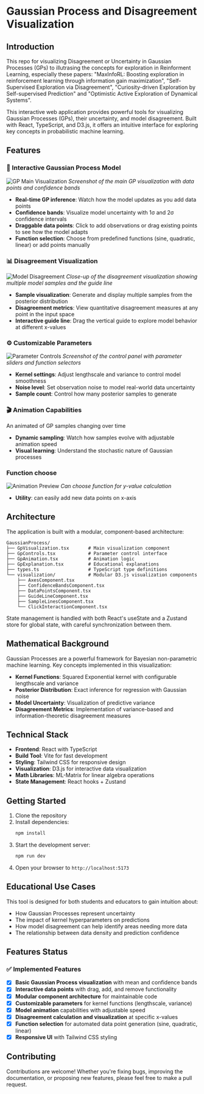 # Gaussian Process and Disagreement Visualization

## Introduction

This repo for visualizing Disagreement or Uncertainty in Gaussian Processes (GPs) to illutrasing the concepts for exploration in Reinforment Learning, especially these papers: "MaxInfoRL: Boosting exploration in reinforcement learning through information gain maximization", "Self-Supervised Exploration via Disagreement", "Curiosity-driven Exploration by Self-supervised Prediction" and "Optimistic Active Exploration of Dynamical Systems".

This interactive web application provides powerful tools for visualizing Gaussian Processes (GPs), their uncertainty, and model disagreement. Built with React, TypeScript, and D3.js, it offers an intuitive interface for exploring key concepts in probabilistic machine learning.

## Features

### 🧮 Interactive Gaussian Process Model

![GP Main Visualization](./public/Screenshot%202025-06-24%20184615.png)
*Screenshot of the main GP visualization with data points and confidence bands*

- **Real-time GP inference**: Watch how the model updates as you add data points
- **Confidence bands**: Visualize model uncertainty with 1σ and 2σ confidence intervals
- **Draggable data points**: Click to add observations or drag existing points to see how the model adapts
- **Function selection**: Choose from predefined functions (sine, quadratic, linear) or add points manually

### 📊 Disagreement Visualization

![Model Disagreement](./public/Screenshot%202025-06-24%20184636.png)
*Close-up of the disagreement visualization showing multiple model samples and the guide line*

- **Sample visualization**: Generate and display multiple samples from the posterior distribution
- **Disagreement metrics**: View quantitative disagreement measures at any point in the input space
- **Interactive guide line**: Drag the vertical guide to explore model behavior at different x-values

### ⚙️ Customizable Parameters

![Parameter Controls](./public/Screenshot%202025-06-24%20184651.png)
*Screenshot of the control panel with parameter sliders and function selectors*

- **Kernel settings**: Adjust lengthscale and variance to control model smoothness
- **Noise level**: Set observation noise to model real-world data uncertainty
- **Sample count**: Control how many posterior samples to generate

### 🎬 Animation Capabilities

An animated of GP samples changing over time

- **Dynamic sampling**: Watch how samples evolve with adjustable animation speed
- **Visual learning**: Understand the stochastic nature of Gaussian processes

### Function choose
![Animation Preview](./public/example_datafunc.png)
*Can choose function for y-value calculation*

- **Utility**: can easily add new data points on x-axis

## Architecture

The application is built with a modular, component-based architecture:

```
GaussianProcess/
├── GpVisualization.tsx       # Main visualization component
├── GpControls.tsx            # Parameter control interface
├── GpAnimation.tsx           # Animation logic
├── GpExplanation.tsx         # Educational explanations
├── types.ts                  # TypeScript type definitions
└── visualization/            # Modular D3.js visualization components
    ├── AxesComponent.tsx
    ├── ConfidenceBandsComponent.tsx
    ├── DataPointsComponent.tsx
    ├── GuideLineComponent.tsx
    ├── SampleLinesComponent.tsx
    └── ClickInteractionComponent.tsx
```

State management is handled with both React's useState and a Zustand store for global state, with careful synchronization between them.

## Mathematical Background

Gaussian Processes are a powerful framework for Bayesian non-parametric machine learning. Key concepts implemented in this visualization:

- **Kernel Functions**: Squared Exponential kernel with configurable lengthscale and variance
- **Posterior Distribution**: Exact inference for regression with Gaussian noise
- **Model Uncertainty**: Visualization of predictive variance
- **Disagreement Metrics**: Implementation of variance-based and information-theoretic disagreement measures

## Technical Stack

- **Frontend**: React with TypeScript
- **Build Tool**: Vite for fast development
- **Styling**: Tailwind CSS for responsive design
- **Visualization**: D3.js for interactive data visualization
- **Math Libraries**: ML-Matrix for linear algebra operations
- **State Management**: React hooks + Zustand

## Getting Started

1. Clone the repository
2. Install dependencies:
   ```bash
   npm install
   ```
3. Start the development server:
   ```bash
   npm run dev
   ```
4. Open your browser to `http://localhost:5173`

## Educational Use Cases

This tool is designed for both students and educators to gain intuition about:

- How Gaussian Processes represent uncertainty
- The impact of kernel hyperparameters on predictions
- How model disagreement can help identify areas needing more data
- The relationship between data density and prediction confidence

## Features Status

### ✅ Implemented Features
- [x] **Basic Gaussian Process visualization** with mean and confidence bands
- [x] **Interactive data points** with drag, add, and remove functionality
- [x] **Modular component architecture** for maintainable code
- [x] **Customizable parameters** for kernel functions (lengthscale, variance)
- [x] **Model animation** capabilities with adjustable speed
- [x] **Disagreement calculation and visualization** at specific x-values
- [x] **Function selection** for automated data point generation (sine, quadratic, linear)
- [x] **Responsive UI** with Tailwind CSS styling
<!-- 
### 🚧 Future Enhancements
- [ ] Additional kernel functions beyond Squared Exponential
- [ ] Model comparison tools for multiple GPs
- [ ] Data export/import functionality
- [ ] Advanced disagreement visualization modes (heatmaps, aggregated metrics)
- [ ] Mobile-friendly touch interactions
- [ ] Multi-dimensional input support (2D+ visualization)
- [ ] Batch training capabilities
- [ ] Hyperparameter optimization 
-->

## Contributing

Contributions are welcome! Whether you're fixing bugs, improving the documentation, or proposing new features, please feel free to make a pull request.
